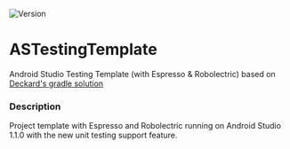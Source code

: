 ![Version](https://img.shields.io/badge/Version-1.0.0-blue.svg?style=flat-square)

# ASTestingTemplate
Android Studio Testing Template (with Espresso &amp; Robolectric) based on [Deckard's gradle solution](https://github.com/robolectric/deckard-gradle)

### Description
Project template with Espresso and Robolectric running on Android Studio 1.1.0 with the new unit testing support feature.
